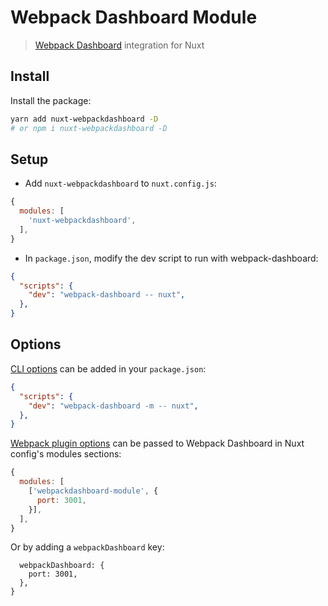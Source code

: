 # Webpack Dashboard Module

> [Webpack Dashboard](https://github.com/FormidableLabs/webpack-dashboard) integration for Nuxt

## Install

Install the package:

```sh
yarn add nuxt-webpackdashboard -D
# or npm i nuxt-webpackdashboard -D
```

## Setup

- Add `nuxt-webpackdashboard` to `nuxt.config.js`:

```js
{
  modules: [
    'nuxt-webpackdashboard',
  ],
}
```

- In `package.json`, modify the dev script to run with webpack-dashboard:

```json
{
  "scripts": {
    "dev": "webpack-dashboard -- nuxt",
  },
}
```

## Options

[CLI options](https://github.com/FormidableLabs/webpack-dashboard#webpack-dashboard-cli) can be added in your `package.json`:

```json
{
  "scripts": {
    "dev": "webpack-dashboard -m -- nuxt",
  },
}
```


[Webpack plugin options](https://github.com/FormidableLabs/webpack-dashboard#webpack-plugin) can be passed to Webpack Dashboard in Nuxt config's modules sections:

```js
{
  modules: [
    ['webpackdashboard-module', {
      port: 3001,
    }],
  ],
}
```

Or by adding a `webpackDashboard` key:

```js {
  webpackDashboard: {
    port: 3001,
  },
}
```
